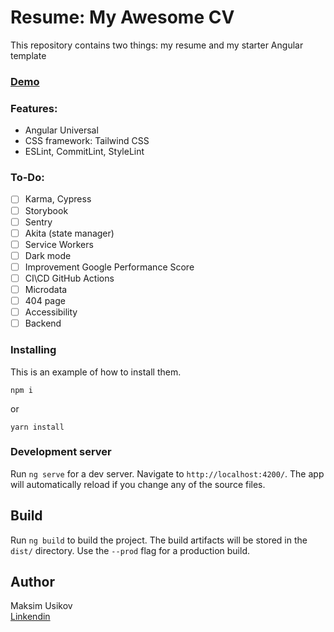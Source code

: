 # Resume: My Awesome CV 

This repository contains two things: my resume and my starter Angular template 

### [Demo](https://cv.rooter.in.ua/ "rooter")


### Features:
- Angular Universal 
- CSS framework: Tailwind CSS
- ESLint, CommitLint, StyleLint


### To-Do:
- [ ] Karma, Cypress
- [ ] Storybook
- [ ] Sentry
- [ ] Akita (state manager)
- [ ] Service Workers
- [ ] Dark mode
- [ ] Improvement Google Performance Score
- [ ] CI\CD GitHub Actions
- [ ] Microdata
- [ ] 404 page
- [ ] Accessibility
- [ ] Backend

### Installing
This is an example of how to install them.

```
npm i
```
or
```
yarn install
```

### Development server

Run `ng serve` for a dev server. Navigate to `http://localhost:4200/`. The app will automatically reload if you change any of the source files.


## Build

Run `ng build` to build the project. The build artifacts will be stored in the `dist/` directory. Use the `--prod` flag for a production build.

## Author
Maksim Usikov  
[Linkendin](https://www.linkedin.com/in/maksym-usikov/ "rooter")
